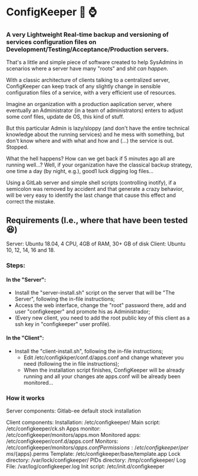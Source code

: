 # ConfigKeeper :floppy_disk: :watch:
### A very Lightweight Real-time backup and versioning of services configuration files on Development/Testing/Acceptance/Production servers.

That's a little and simple piece of software created to help SysAdmins in scenarios where a server have many "roots" and *shit can happen*.

With a classic architecture of clients talking to a centralized server, ConfigKeeper can keep track of any slightly change in sensible configuration files of a service, with a very efficient use of resources.

Imagine an organization with a production aaplication server, where eventually an Administrator (in a team of administrators) enters to adjust some conf files, update de OS, this kind of stuff.

But this particular Admin is lazy/sloppy (and don't have the entire technical knowledge about the running services) and he mess with something, but don't know where and with what and how and (...) the service is out. Stopped.

What the hell happens? How can we get back if 5 minutes ago all are running well...? Well, if your organization have the classical backup strategy, one time a day (by night, e.g.), good1 luck digging log files...

Using a GitLab server and simple shell scripts (controlling inotify), if a semicolon was removed by accident and that generate a crazy behavior, will be very easy to identify the last change that cause this effect and correct the mistake.

## Requirements (I.e., where that have been tested :laughing:)
Server: Ubuntu 18.04, 4 CPU, 4GB of RAM, 30+ GB of disk
Client: Ubuntu 10, 12, 14, 16 and 18.

### Steps:
#### In the "Server":
*  Install the "server-install.sh" script on the server that will be "The Server", following the in-file instructions;  
  * Access the web interface, change the "root" password there, add and user "configkeeper" and promote his as Administrador;
  * (Every new client, you need to add the root public key of this client as a ssh key in "configkeeper" user profile).
#### In the "Client":
* Install the "client-install.sh", following the in-file instructions;
  * Edit /etc/configkkper/conf.d/apps.conf and change whatever you need (following the in file instructions);
  * When the installation script finishes, ConfigKeeper will be already running and all your changes ate apps.conf will be already been monitored...

### How it works





Server components:
Gitlab-ee default stock installation

Client components:
Installation:     /etc/configkeeper/
Main script:      /etc/configkeeper/ck.sh
Apps monitor:     /etc/configkeeper/monitors/apps.mon
Monitored apps:   /etc/configkeeper/conf.d/apps.conf
Monitors:         /etc/configkeeper/monitors/${apps}.conf
Permissions:      /etc/configkeeper/perms/${apps}.perms
Template:         /etc/configkeeper/base/template.app
Lock directory:   /var/lock/configkeeper/
PIDs directory:   /tmp/configkeeper/
Log File:         /var/log/configkeeper.log
Init script:      /etc/init.d/configkeeper
